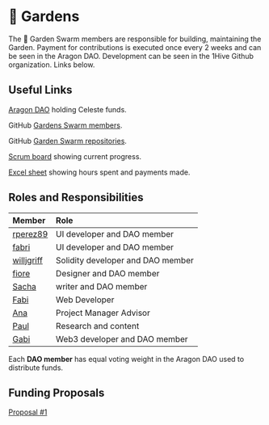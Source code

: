 # 🌻 Gardens

The 🌻 Garden Swarm members are responsible for building, maintaining the Garden. Payment for contributions is executed once every 2 weeks and can be seen in the Aragon DAO. Development can be seen in the 1Hive Github organization. Links below.

## Useful Links

[Aragon DAO](https://aragon.1hive.org/#/gardensswarm/0x4020b4cebf43789fc01e3e7601af4ca3036f6d97/) holding Celeste funds.

GitHub [Gardens Swarm members](https://github.com/orgs/1Hive/teams/gardens-swarm/members).

GitHub [Garden Swarm repositories](https://github.com/orgs/1Hive/teams/gardens-swarm/repositories).  
  
[Scrum board](https://app.zenhub.com/workspaces/gardens-onboarding-6047c26dc05a1c000e95bcf3/board?repos=353881841) showing current progress.

[Excel sheet](https://docs.google.com/spreadsheets/d/1NxW3enwFaG6-oKCw6SOOrLl_ZzNW4WZtSptZA8ezVDg/edit#gid=120529274) showing hours spent and payments made.

## Roles and Responsibilities

| Member | Role |
| :--- | :--- |
| [rperez89](https://github.com/rperez89) | UI developer and DAO member |
| [fabri](https://github.com/fabriziovigevani) | UI developer and DAO member |
| [willjgriff](https://github.com/willjgriff) | Solidity developer and DAO member |
| [fiore](https://forum.1hive.org/u/fioreb/summary) | Designer and DAO member |
| [Sacha](https://gardens.substack.com/people/882863-0xmiel-) | writer and DAO member |
| [Fabi](https://github.com/famole/) | Web Developer |
| [Ana](https://uy.linkedin.com/in/ana-pereira-a3119a30) | Project Manager Advisor |
| [Paul](https://github.com/pglavin2) | Research and content |
| [Gabi](https://github.com/0xGabi) | Web3 developer and DAO member |

Each **DAO member** has equal voting weight in the Aragon DAO used to distribute funds.

## Funding Proposals

[Proposal \#1](https://forum.1hive.org/t/gardens-swarm-funding-proposal/3414)

